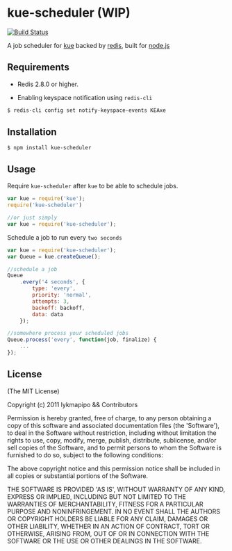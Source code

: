 # kue-scheduler (WIP)

[![Build Status](https://travis-ci.org/lykmapipo/kue-scheduler.svg?branch=master)](https://travis-ci.org/lykmapipo/kue-scheduler)

A job scheduler for [kue](https://github.com/Automattic/kue) backed by [redis](http://redis.io), built for [node.js](http://nodejs.org)

## Requirements
- Redis 2.8.0 or higher.

- Enabling keyspace notification using `redis-cli`
```sh
$ redis-cli config set notify-keyspace-events KEAxe
```

## Installation
```
$ npm install kue-scheduler
```

## Usage
Require `kue-scheduler` after `kue` to be able to schedule jobs.
```js
var kue = require('kue');
require('kue-scheduler')

//or just simply
var kue = require('kue-scheduler');
```

Schedule a job to run every `two seconds`
```js
var kue = require('kue-scheduler');
var Queue = kue.createQueue();

//schedule a job
Queue
    .every('4 seconds', {
        type: 'every',
        priority: 'normal',
        attempts: 3,
        backoff: backoff,
        data: data
    });

//somewhere process your scheduled jobs
Queue.process('every', function(job, finalize) {
    ...
});
```

## License 

(The MIT License)

Copyright (c) 2011 lykmapipo && Contributors

Permission is hereby granted, free of charge, to any person obtaining
a copy of this software and associated documentation files (the
'Software'), to deal in the Software without restriction, including
without limitation the rights to use, copy, modify, merge, publish,
distribute, sublicense, and/or sell copies of the Software, and to
permit persons to whom the Software is furnished to do so, subject to
the following conditions:

The above copyright notice and this permission notice shall be
included in all copies or substantial portions of the Software.

THE SOFTWARE IS PROVIDED 'AS IS', WITHOUT WARRANTY OF ANY KIND,
EXPRESS OR IMPLIED, INCLUDING BUT NOT LIMITED TO THE WARRANTIES OF
MERCHANTABILITY, FITNESS FOR A PARTICULAR PURPOSE AND NONINFRINGEMENT.
IN NO EVENT SHALL THE AUTHORS OR COPYRIGHT HOLDERS BE LIABLE FOR ANY
CLAIM, DAMAGES OR OTHER LIABILITY, WHETHER IN AN ACTION OF CONTRACT,
TORT OR OTHERWISE, ARISING FROM, OUT OF OR IN CONNECTION WITH THE
SOFTWARE OR THE USE OR OTHER DEALINGS IN THE SOFTWARE.